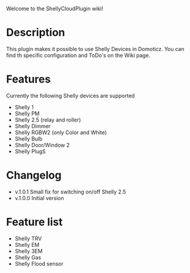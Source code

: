Welcome to the ShellyCloudPlugin wiki!

# Description
This plugin makes it possible to use Shelly Devices in Domoticz.
You can find th specific configuration and ToDo's on the Wiki page.

# Features
Currently the following Shelly devices are supported
* Shelly 1
* Shelly PM
* Shelly 2.5 (relay and roller)
* Shelly Dimmer
* Shelly RGBW2 (only Color and White)
* Shelly Bulb
* Shelly Door/Window 2
* Shelly PlugS

# Changelog
* v.1.0.1 Small fix for switching on/off Shelly 2.5
* v.1.0.0 Initial version

# Feature list
* Shelly TRV
* Shelly EM
* Shelly 3EM
* Shelly Gas
* Shelly Flood sensor
